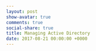 ```yaml
---
layout: post
show-avatar: true
comments: true
social-share: true
title: Managing Active Directory
date: 2017-08-21 00:00:00 +0000
---
```

